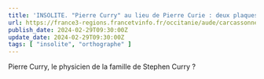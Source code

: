 ```yaml
---
title: 'INSOLITE. "Pierre Curry" au lieu de Pierre Curie : deux plaques de rue mal orthographiées installées à Carcassonne'
url: https://france3-regions.francetvinfo.fr/occitanie/aude/carcassonne/insolite-pierre-curry-au-lieu-de-pierre-curie-deux-plaques-de-rue-mal-orthographiees-installees-a-carcassonne-2930313.html#Echobox=1708794694
publish_date: 2024-02-29T09:30:00Z
update_date: 2024-02-29T09:30:00Z
tags: [ "insolite", "orthographe" ]
---
```


Pierre Curry, le physicien de la famille de Stephen Curry ?
